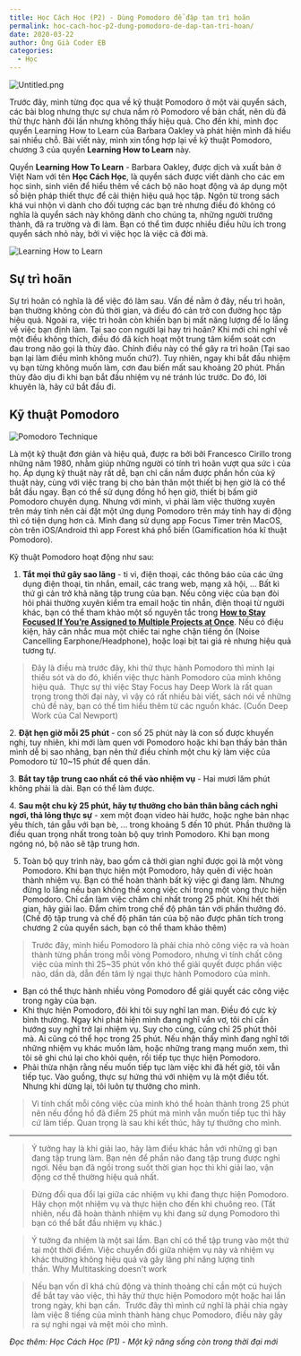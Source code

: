 ```yaml
---
title: Học Cách Học (P2) - Dùng Pomodoro để đập tan trì hoãn
permalink: hoc-cach-hoc-p2-dung-pomodoro-de-dap-tan-tri-hoan/
date: 2020-03-22
author: Ông Già Coder EB
categories:
  - Học
---
```


![Untitled.png](/images/918f64f5-02f2-4d91-8e70-753903a01822/Untitled.png)

Trước đây, mình từng đọc qua về kỹ thuật Pomodoro ở một vài quyển sách, các bài blog nhưng thực sự chưa nắm rõ Pomodoro về bản chất, nên dù đã thử thực hành đôi lần nhưng không thấy hiệu quả. Cho đến khi, mình đọc quyển Learning How to Learn của Barbara Oakley và phát hiện mình đã hiểu sai nhiều chỗ. Bài viết này, mình xin tổng hợp lại về kỹ thuật Pomodoro, chương 3 của quyển **Learning How to Learn** này.

Quyển **Learning How To Learn** - Barbara Oakley, được dịch và xuất bản ở Việt Nam với tên **Học Cách Học**, là quyển sách được viết dành cho các em học sinh, sinh viên để hiểu thêm về cách bộ não hoạt động và áp dụng một số biện pháp thiết thực để cải thiện hiệu quả học tập. Ngôn từ trong sách khá vui nhộn vì dành cho đối tượng các bạn trẻ nhưng điều đó không có nghĩa là quyển sách này không dành cho chúng ta, những người trưởng thành, đã ra trường và đi làm. Bạn có thể tìm được nhiều điều hữu ích trong quyển sách nhỏ này, bởi vì việc học là việc cả đời mà.

![Learning How to Learn](/images/918f64f5-02f2-4d91-8e70-753903a01822/Untitled_1.png)

## **Sự trì hoãn**

Sự trì hoãn có nghĩa là để việc đó làm sau. Vấn đề nằm ở đây, nếu trì hoãn, bạn thường không còn đủ thời gian, và điều đó cản trở con đường học tập hiệu quả. Ngoài ra, việc trì hoãn còn khiến bạn bị mất năng lượng để lo lắng về việc bạn định làm. Tại sao con người lại hay trì hoãn? Khi mới chỉ nghĩ về một điều không thích, điều đó đã kích hoạt một trung tâm kiểm soát cơn đau trong não gọi là thùy đảo. Chính điều này có thể gây ra trì hoãn (Tại sao bạn lại làm điều mình không muốn chứ?). Tuy nhiên, ngay khi bắt đầu nhiệm vụ bạn từng không muốn làm, cơn đau biến mất sau khoảng 20 phút. Phần thùy đảo dịu đi khi bạn bắt đầu nhiệm vụ né tránh lúc trước. Do đó, lời khuyên là, hãy cứ bắt đầu đi.

## **Kỹ thuật Pomodoro**

![Pomodoro Technique](/images/918f64f5-02f2-4d91-8e70-753903a01822/Untitled_2.png)

Là một kỹ thuật đơn giản và hiệu quả, được ra bởi bởi Francesco Cirillo trong những năm 1980, nhằm giúp những người có tính trì hoãn vượt qua sức ì của họ. Áp dụng kỹ thuật này rất dễ, bạn chỉ cần nắm được phần hồn của kỹ thuật này, cùng với việc trang bị cho bản thân một thiết bị hẹn giờ là có thể bắt đầu ngay. Bạn có thể sử dụng đồng hồ hẹn giờ, thiết bị bấm giờ Pomodoro chuyên dụng. Nhưng với mình, vì phải làm việc thường xuyên trên máy tính nên cài đặt một ứng dụng Pomodoro trên máy tính hay di động thì có tiện dụng hơn cả. Mình đang sử dụng app Focus Timer trên MacOS, còn trên iOS/Android thì app Forest khá phổ biến (Gamification hóa kĩ thuật Pomodoro).

Kỹ thuật Pomodoro hoạt động như sau:

1. **Tắt mọi thứ gây sao lãng** - ti vi, điện thoại, các thông báo của các ứng dụng điện thoại, tin nhắn, email, các trang web, mạng xã hội, ... Bất kì thứ gì cản trở khả năng tập trung của bạn. Nếu công việc của bạn đòi hỏi phải thường xuyên kiểm tra email hoặc tin nhắn, điện thoại từ người khác, bạn có thể tham khảo một số nguyên tắc trong [**How to Stay Focused If You’re Assigned to Multiple Projects at Once**](https://hbr.org/2017/11/how-to-stay-focused-if-youre-assigned-to-multiple-projects-at-once?ref=duongdao.family). Nếu có điệu kiện, hãy cân nhắc mua một chiếc tai nghe chặn tiếng ồn (Noise Cancelling Earphone/Headphone), hoặc loại bịt tai giá rẻ nhưng hiệu quả tương tự.

> Đây là điều mà trước đây, khi thử thực hành Pomodoro thì mình lại thiếu sót và do đó, khiến việc thực hành Pomodoro của mình không hiệu quả.  Thực sự thì việc Stay Focus hay Deep Work là rất quan trọng trong thời đại này, vì vậy có rất nhiều bài viết, sách nói về những chủ đề này, bạn có thể tìm hiểu thêm từ các nguồn khác. (Cuốn Deep Work của Cal Newport)

2. **Đặt hẹn giờ mỗi 25 phút** - con số 25 phút này là con số được khuyến nghị, tuy nhiên, khi mới làm quen với Pomodoro hoặc khi bạn thấy bản thân mình dễ bị sao nhãng, bạn nên thử điều chỉnh một chu kỳ làm việc của Pomodoro từ 10~15 phút để quen dần.

3. **Bắt tay tập trung cao nhất có thể vào nhiệm vụ** - Hai mươi lăm phút không phải là dài. Bạn có thể làm được.

4. **Sau một chu kỳ 25 phút, hãy tự thưởng cho bản thân bằng cách nghỉ ngơi, thả lỏng thực sự** - xem một đoạn video hài hước, hoặc nghe bản nhạc yêu thích, tán gẫu với bạn bè, ... trong khoảng 5 đến 10 phút. Phần thưởng là điều quan trọng nhất trong toàn bộ quy trình Pomodoro. Khi bạn mong ngóng nó, bộ não sẽ tập trung hơn.

5. Toàn bộ quy trình này, bao gồm cả thời gian nghỉ được gọi là một vòng Pomodoro. Khi bạn thực hiện một Pomodoro, hãy quên đi việc hoàn thành nhiệm vụ. Bạn có thể hoàn thành bất kỳ việc gì đang làm. Nhưng đừng lo lắng nếu bạn không thể xong việc chỉ trong một vòng thực hiện Pomodoro. Chỉ cần làm việc chăm chỉ nhất trong 25 phút. Khi hết thời gian, hãy giải lao. Đắm chìm trong chế độ phân tán với phần thưởng đó. (Chế độ tập trung và chế độ phân tán của bộ não được phân tích trong chương 2 của quyển sách, bạn có thể tham khảo thêm)

> Trước đây, mình hiểu Pomodoro là phải chia nhỏ công việc ra và hoàn thành từng phần trong mỗi vòng Pomodoro, nhưng vì tính chất công việc của mình thì 25~35 phút vốn khó thể giải quyết được phần việc nào, dần dà, dẫn đến tâm lý ngại thực hành Pomodoro của mình.

- Bạn có thể thực hành nhiều vòng Pomodoro để giải quyết các công việc trong ngày của bạn.
- Khi thực hiện Pomodoro, đôi khi tôi suy nghĩ lan man. Điều đó cực kỳ bình thường. Ngay khi phát hiện mình đang nghĩ vẩn vơ, tôi chỉ cần hướng suy nghĩ trở lại nhiệm vụ. Suy cho cùng, cũng chỉ 25 phút thôi mà. Ai cũng có thể học trong 25 phút. Nếu nhận thấy mình đang nghĩ tới những nhiệm vụ khác muốn làm, hoặc những trang mạng muốn xem, thì tôi sẽ ghi chú lại cho khỏi quên, rồi tiếp tục thực hiện Pomodoro.
- Phải thừa nhận rằng nếu muốn tiếp tục làm việc khi đã hết giờ, tôi vẫn tiếp tục. Vào guồng, thực sự hứng thú với nhiệm vụ là một điều tốt. Nhưng khi dừng lại, tôi luôn tự thưởng cho mình.

> Vì tính chất mỗi công việc của mình khó thể hoàn thành trong 25 phút nên nếu đồng hồ đã điểm 25 phút mà mình vẫn muốn tiếp tục thì hãy cứ làm tiếp. Quan trọng là sau khi kết thúc, hãy tự thưởng cho mình.

---

> Ý tưởng hay là khi giải lao, hãy làm điều khác hẳn với những gì bạn đang tập trung làm. Bạn nên để phần não đang tập trung được nghỉ ngơi. Nếu bạn đã ngồi trong suốt thời gian học thì khi giải lao, vận động cơ thể thường hiệu quả nhất.

> Đừng đổi qua đổi lại giữa các nhiệm vụ khi đang thực hiện Pomodoro. Hãy chọn một nhiệm vụ và thực hiện cho đến khi chuông reo. (Tất nhiên, nếu đã hoàn thành nhiệm vụ khi đang sử dụng Pomodoro thì bạn có thể bắt đầu nhiệm vụ khác.)

> Ý tưởng đa nhiệm là một sai lầm. Bạn chỉ có thể tập trung vào một thứ tại một thời điểm. Việc chuyển đổi giữa nhiệm vụ này và nhiệm vụ khác thường không hiệu quả và gây lãng phí năng lượng tinh thần. Why Multitasking doesn't work

> Nếu bạn vốn dĩ khá chủ động và thỉnh thoảng chỉ cần một cú huých để bắt tay vào việc, thì hãy thử thực hiện Pomodoro một hoặc hai lần trong ngày, khi bạn cần.  Trước đây thì mình cứ nghĩ là phải chia ngày làm việc 8 tiếng của mình thành hàng chục Pomodoro, điều này gây ra sự nghi ngại và mệt mỏi cho mình.

_Đọc thêm: Học Cách Học (P1) - Một kỹ năng sống còn trong thời đại mới_
